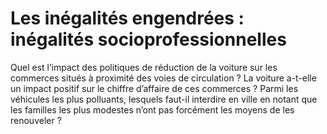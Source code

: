 # Les inégalités engendrées : inégalités socioprofessionnelles 

Quel est l’impact des politiques de réduction de la voiture sur les commerces situés à proximité des voies de circulation ? La voiture a-t-elle un impact positif sur le chiffre d’affaire de ces commerces ?
Parmi les véhicules les plus polluants, lesquels faut-il interdire en ville en notant que les familles les plus modestes n’ont pas forcément les moyens de les renouveler ?
